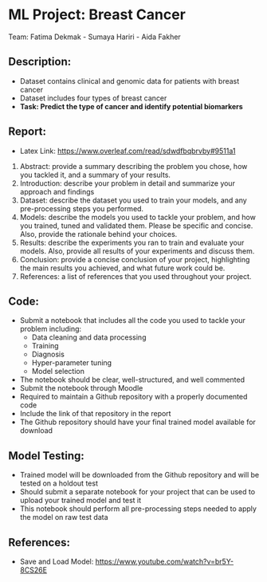 # ML Project: Breast Cancer
Team: Fatima Dekmak - Sumaya Hariri - Aida Fakher

## Description:
- Dataset contains clinical and genomic data for patients with breast cancer
- Dataset includes four types of breast cancer
- **Task: Predict the type of cancer and identify potential biomarkers**

##  Report:
- Latex Link: https://www.overleaf.com/read/sdwdfbqbrvby#9511a1
1. Abstract: provide a summary describing the problem you chose, how you tackled it, and a summary of your results.
2. Introduction: describe your problem in detail and summarize your approach and findings
3. Dataset: describe the dataset you used to train your models, and any pre-processing steps you performed.
4. Models: describe the models you used to tackle your problem, and how you trained, tuned and validated them. Please be specific and concise. Also, provide the rationale behind your choices.
5. Results: describe the experiments you ran to train and evaluate your models. Also, provide all results of your experiments and discuss them.
6. Conclusion: provide a concise conclusion of your project, highlighting the main results you achieved, and what future work could be.
7. References: a list of references that you used throughout your project.

## Code:
- Submit a notebook that includes all the code you used to tackle your problem including:
    - Data cleaning and data processing
    - Training 
    - Diagnosis
    - Hyper-parameter tuning
    - Model selection
- The notebook should be clear, well-structured, and well commented
- Submit the notebook through Moodle
- Required to maintain a Github repository with a properly documented code
- Include the link of that repository in the report
- The Github repository should have your final trained model available for download

## Model Testing:
- Trained model will be downloaded from the Github repository and will be tested on a holdout test
- Should submit a separate notebook for your project that can be used to upload your trained model and test it
- This notebook should perform all pre-processing steps needed to apply the model on raw test data


## References:
- Save and Load Model: https://www.youtube.com/watch?v=br5Y-8CS26E